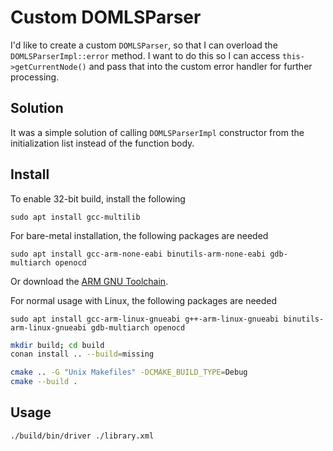 # Custom DOMLSParser

I'd like to create a custom `DOMLSParser`, so that I can overload the `DOMLSParserImpl::error` method.
I want to do this so I can access `this->getCurrentNode()` and pass that into the custom error handler
for further processing.

## Solution

It was a simple solution of calling `DOMLSParserImpl` constructor from the initialization list instead of
the function body.

## Install

To enable 32-bit build, install the following

```
sudo apt install gcc-multilib
```

For bare-metal installation, the following packages are needed

```
sudo apt install gcc-arm-none-eabi binutils-arm-none-eabi gdb-multiarch openocd
```

Or download the [ARM GNU Toolchain](https://developer.arm.com/downloads/-/gnu-rm).

For normal usage with Linux, the following packages are needed

```
sudo apt install gcc-arm-linux-gnueabi g++-arm-linux-gnueabi binutils-arm-linux-gnueabi gdb-multiarch openocd
```

```bash
mkdir build; cd build
conan install .. --build=missing

cmake .. -G "Unix Makefiles" -DCMAKE_BUILD_TYPE=Debug
cmake --build .
```

## Usage

```bash
./build/bin/driver ./library.xml
```